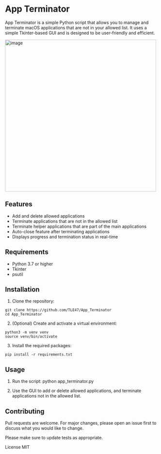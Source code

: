 # App Terminator
App Terminator is a simple Python script that allows you to manage and terminate macOS applications that are not in your allowed list. It uses a simple Tkinter-based GUI and is designed to be user-friendly and efficient.

<img width="498" alt="image" src="https://user-images.githubusercontent.com/91586153/225491208-351f5ecf-94fd-4428-91a9-9d531b039900.png">

## Features
- Add and delete allowed applications
- Terminate applications that are not in the allowed list
- Terminate helper applications that are part of the main applications
- Auto-close feature after terminating applications
- Displays progress and termination status in real-time

## Requirements
- Python 3.7 or higher
- Tkinter
- psutil


## Installation
1. Clone the repository:
```
git clone https://github.com/TLE47/App_Terminator
cd App_Terminator
```

2. (Optional) Create and activate a virtual environment:
```
python3 -m venv venv
source venv/bin/activate
```
3. Install the required packages:
```
pip install -r requirements.txt
```

## Usage
1. Run the script:
python app_terminator.py

2. Use the GUI to add or delete allowed applications, and terminate applications not in the allowed list.

## Contributing
Pull requests are welcome. For major changes, please open an issue first to discuss what you would like to change.

Please make sure to update tests as appropriate.

License
MIT



